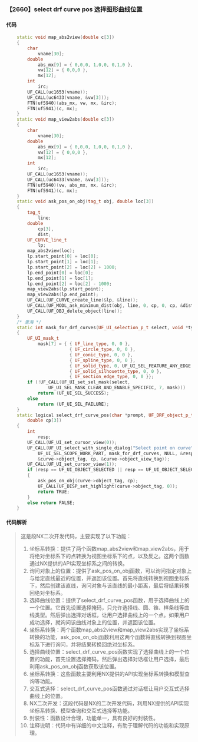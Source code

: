 ### 【2660】select drf curve pos 选择图形曲线位置

#### 代码

```cpp
    static void map_abs2view(double c[3])  
    {  
        char  
            vname[30];  
        double  
            abs_mx[9] = { 0,0,0, 1,0,0, 0,1,0 },  
            vw[12] = { 0,0,0 },  
            mx[12];  
        int  
            irc;  
        UF_CALL(uc1653(vname));  
        UF_CALL(uc6433(vname, &vw[3]));  
        FTN(uf5940)(abs_mx, vw, mx, &irc);  
        FTN(uf5941)(c, mx);  
    }  
    static void map_view2abs(double c[3])  
    {  
        char  
            vname[30];  
        double  
            abs_mx[9] = { 0,0,0, 1,0,0, 0,1,0 },  
            vw[12] = { 0,0,0 },  
            mx[12];  
        int  
            irc;  
        UF_CALL(uc1653(vname));  
        UF_CALL(uc6433(vname, &vw[3]));  
        FTN(uf5940)(vw, abs_mx, mx, &irc);  
        FTN(uf5941)(c, mx);  
    }  
    static void ask_pos_on_obj(tag_t obj, double loc[3])  
    {  
        tag_t  
            line;  
        double  
            cp[3],  
            dist;  
        UF_CURVE_line_t  
            lp;  
        map_abs2view(loc);  
        lp.start_point[0] = loc[0];  
        lp.start_point[1] = loc[1];  
        lp.start_point[2] = loc[2] + 1000;  
        lp.end_point[0] = loc[0];  
        lp.end_point[1] = loc[1];  
        lp.end_point[2] = loc[2] - 1000;  
        map_view2abs(lp.start_point);  
        map_view2abs(lp.end_point);  
        UF_CALL(UF_CURVE_create_line(&lp, &line));  
        UF_CALL(UF_MODL_ask_minimum_dist(obj, line, 0, cp, 0, cp, &dist, loc, cp));  
        UF_CALL(UF_OBJ_delete_object(line));  
    }  
    /* 里海 */  
    static int mask_for_drf_curves(UF_UI_selection_p_t select, void *type)  
    {  
        UF_UI_mask_t  
            mask[7] = { { UF_line_type, 0, 0 },  
                        { UF_circle_type, 0, 0 },  
                        { UF_conic_type, 0, 0 },  
                        { UF_spline_type, 0, 0 },  
                        { UF_solid_type, 0, UF_UI_SEL_FEATURE_ANY_EDGE },  
                        { UF_solid_silhouette_type, 0, 0 },  
                        { UF_section_edge_type, 0, 0 }};  
        if (!UF_CALL(UF_UI_set_sel_mask(select,  
                UF_UI_SEL_MASK_CLEAR_AND_ENABLE_SPECIFIC, 7, mask)))  
            return (UF_UI_SEL_SUCCESS);  
        else  
            return (UF_UI_SEL_FAILURE);  
    }  
    static logical select_drf_curve_pos(char *prompt, UF_DRF_object_p_t curve,  
        double cp[3])  
    {  
        int  
            resp;  
        UF_CALL(UF_UI_set_cursor_view(0));  
        UF_CALL(UF_UI_select_with_single_dialog("Select point on curve", prompt,  
            UF_UI_SEL_SCOPE_WORK_PART, mask_for_drf_curves, NULL, &resp,  
            &curve->object_tag, cp, &curve->object_view_tag));  
        UF_CALL(UF_UI_set_cursor_view(1));  
        if (resp == UF_UI_OBJECT_SELECTED || resp == UF_UI_OBJECT_SELECTED_BY_NAME)  
        {  
            ask_pos_on_obj(curve->object_tag, cp);  
            UF_CALL(UF_DISP_set_highlight(curve->object_tag, 0));  
            return TRUE;  
        }  
        else return FALSE;  
    }

```

#### 代码解析

> 这是段NX二次开发代码，主要实现了以下功能：
>
> 1. 坐标系转换：提供了两个函数map_abs2view和map_view2abs，用于将绝对坐标系下的点转换为视图坐标系下的点，以及反之。这两个函数通过NX提供的API实现坐标系之间的转换。
> 2. 询问对象上的位置：提供了ask_pos_on_obj函数，可以询问指定对象上与给定直线最近的位置，并返回该位置。首先将直线转换到视图坐标系下，然后创建该直线，询问对象与该直线的最小距离，最后将结果转换回绝对坐标系。
> 3. 选择曲线位置：提供了select_drf_curve_pos函数，用于选择曲线上的一个位置。它首先设置选择掩码，只允许选择线、圆、锥、样条线等曲线类型。然后弹出选择对话框，让用户选择曲线上的一个点。如果用户成功选择，就询问该曲线对象上的位置，并返回该位置。
> 4. 坐标系转换：两个函数map_abs2view和map_view2abs实现了坐标系转换的功能，ask_pos_on_obj函数利用这两个函数将直线转换到视图坐标系下进行询问，并将结果转换回绝对坐标系。
> 5. 选择曲线位置：select_drf_curve_pos函数实现了选择曲线上的一个位置的功能，首先设置选择掩码，然后弹出选择对话框让用户选择，最后利用ask_pos_on_obj函数获取该位置。
> 6. 坐标系转换：这些函数主要利用NX提供的API实现坐标系转换和模型查询等功能。
> 7. 交互式选择：select_drf_curve_pos函数通过对话框让用户交互式选择曲线上的位置。
> 8. NX二次开发：这段代码是NX的二次开发代码，利用NX提供的API实现坐标系转换、模型查询和交互式选择等功能。
> 9. 封装性：函数设计合理，功能单一，具有良好的封装性。
> 10. 注释说明：代码中有详细的中文注释，有助于理解代码的功能和实现原理。
>
